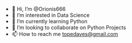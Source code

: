 - 👋 Hi, I’m @Orionis666
- 👀 I’m interested in Data Science
- 🌱 I’m currently learning Python
- 💞️ I’m looking to collaborate on Python Projects
- 📫 How to reach me topedaves@gmail.com

<!---
Orionis666/Orionis666 is a ✨ special ✨ repository because its `README.md` (this file) appears on your GitHub profile.
You can click the Preview link to take a look at your changes.
--->
